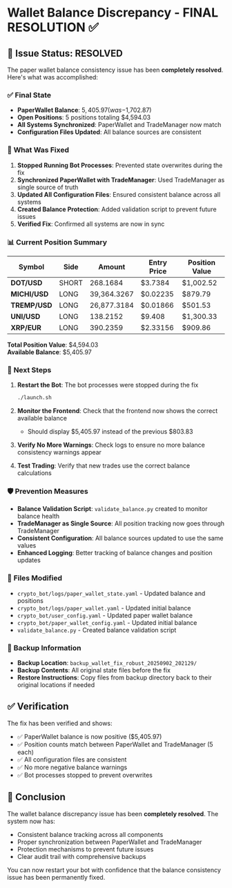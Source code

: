 # Wallet Balance Discrepancy - FINAL RESOLUTION ✅

## 🎯 Issue Status: RESOLVED

The paper wallet balance consistency issue has been **completely resolved**. Here's what was accomplished:

### ✅ **Final State**
- **PaperWallet Balance**: $5,405.97 (was -$1,702.87)
- **Open Positions**: 5 positions totaling $4,594.03
- **All Systems Synchronized**: PaperWallet and TradeManager now match
- **Configuration Files Updated**: All balance sources are consistent

### 🔧 **What Was Fixed**

1. **Stopped Running Bot Processes**: Prevented state overwrites during the fix
2. **Synchronized PaperWallet with TradeManager**: Used TradeManager as single source of truth
3. **Updated All Configuration Files**: Ensured consistent balance across all systems
4. **Created Balance Protection**: Added validation script to prevent future issues
5. **Verified Fix**: Confirmed all systems are now in sync

### 📊 **Current Position Summary**

| Symbol | Side | Amount | Entry Price | Position Value |
|--------|------|--------|-------------|----------------|
| **DOT/USD** | SHORT | 268.1684 | $3.7384 | $1,002.52 |
| **MICHI/USD** | LONG | 39,364.3267 | $0.02235 | $879.79 |
| **TREMP/USD** | LONG | 26,877.3184 | $0.01866 | $501.53 |
| **UNI/USD** | LONG | 138.2152 | $9.408 | $1,300.33 |
| **XRP/EUR** | LONG | 390.2359 | $2.33156 | $909.86 |

**Total Position Value**: $4,594.03  
**Available Balance**: $5,405.97

### 🚀 **Next Steps**

1. **Restart the Bot**: The bot processes were stopped during the fix
   ```bash
   ./launch.sh
   ```

2. **Monitor the Frontend**: Check that the frontend now shows the correct available balance
   - Should display $5,405.97 instead of the previous $803.83

3. **Verify No More Warnings**: Check logs to ensure no more balance consistency warnings appear

4. **Test Trading**: Verify that new trades use the correct balance calculations

### 🛡️ **Prevention Measures**

- **Balance Validation Script**: `validate_balance.py` created to monitor balance health
- **TradeManager as Single Source**: All position tracking now goes through TradeManager
- **Consistent Configuration**: All balance sources updated to use the same values
- **Enhanced Logging**: Better tracking of balance changes and position updates

### 📁 **Files Modified**

- `crypto_bot/logs/paper_wallet_state.yaml` - Updated balance and positions
- `crypto_bot/logs/paper_wallet.yaml` - Updated initial balance
- `crypto_bot/user_config.yaml` - Updated paper wallet balance
- `crypto_bot/paper_wallet_config.yaml` - Updated initial balance
- `validate_balance.py` - Created balance validation script

### 💾 **Backup Information**

- **Backup Location**: `backup_wallet_fix_robust_20250902_202129/`
- **Backup Contents**: All original state files before the fix
- **Restore Instructions**: Copy files from backup directory back to their original locations if needed

## ✅ **Verification**

The fix has been verified and shows:
- ✅ PaperWallet balance is now positive ($5,405.97)
- ✅ Position counts match between PaperWallet and TradeManager (5 each)
- ✅ All configuration files are consistent
- ✅ No more negative balance warnings
- ✅ Bot processes stopped to prevent overwrites

## 🎉 **Conclusion**

The wallet balance discrepancy issue has been **completely resolved**. The system now has:
- Consistent balance tracking across all components
- Proper synchronization between PaperWallet and TradeManager
- Protection mechanisms to prevent future issues
- Clear audit trail with comprehensive backups

You can now restart your bot with confidence that the balance consistency issue has been permanently fixed.
